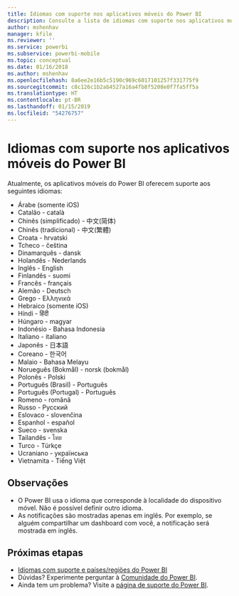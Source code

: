 ```yaml
---
title: Idiomas com suporte nos aplicativos móveis do Power BI
description: Consulte a lista de idiomas com suporte nos aplicativos móveis do Power BI.
author: mshenhav
manager: kfile
ms.reviewer: ''
ms.service: powerbi
ms.subservice: powerbi-mobile
ms.topic: conceptual
ms.date: 01/16/2018
ms.author: mshenhav
ms.openlocfilehash: 8a6ee2e16b5c5190c969c6017101257f331775f9
ms.sourcegitcommit: c8c126c1b2ab4527a16a4fb8f5208e0f7fa5ff5a
ms.translationtype: HT
ms.contentlocale: pt-BR
ms.lasthandoff: 01/15/2019
ms.locfileid: "54276757"
---
```

# <a name="supported-languages-in-the-power-bi-mobile-apps"></a>Idiomas com suporte nos aplicativos móveis do Power BI
Atualmente, os aplicativos móveis do Power BI oferecem suporte aos seguintes idiomas:

* Árabe (somente iOS)
* Catalão - català
* Chinês (simplificado) - 中文(简体)
* Chinês (tradicional) - 中文(繁體)
* Croata - hrvatski
* Tcheco - čeština
* Dinamarquês - dansk
* Holandês - Nederlands
* Inglês - English
* Finlandês - suomi
* Francês - français
* Alemão - Deutsch
* Grego - Ελληνικά
* Hebraico (somente iOS)
* Híndi - हिंदी
* Húngaro - magyar
* Indonésio - Bahasa Indonesia
* Italiano - italiano
* Japonês - 日本語
* Coreano - 한국어
* Malaio - Bahasa Melayu
* Norueguês (Bokmål) - norsk (bokmål)
* Polonês - Polski
* Português (Brasil) - Português
* Português (Portugal) - Português
* Romeno - română
* Russo - Русский
* Eslovaco - slovenčina
* Espanhol - español
* Sueco - svenska
* Tailandês - ไทย
* Turco - Türkçe
* Ucraniano - українська
* Vietnamita - Tiếng Việt

## <a name="notes"></a>Observações
* O Power BI usa o idioma que corresponde à localidade do dispositivo móvel. Não é possível definir outro idioma.
* As notificações são mostradas apenas em inglês. Por exemplo, se alguém compartilhar um dashboard com você, a notificação será mostrada em inglês. 

## <a name="next-steps"></a>Próximas etapas
* [Idiomas com suporte e países/regiões do Power BI](../../supported-languages-countries-regions.md)
* Dúvidas? Experimente perguntar à [Comunidade do Power BI](http://community.powerbi.com/).
* Ainda tem um problema? Visite a [página de suporte do Power BI](https://powerbi.microsoft.com/support/).

